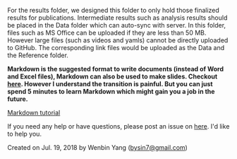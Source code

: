 For the results folder, we designed this folder to only hold those finalized results for publications. Intermediate results such as analysis results should be placed in the Data folder which can auto-sync with server. 
In this folder, files such as MS Office can be uploaded if they are less than 50 MB.
However large files (such as videos and yamls) cannot be directly uploaded to GitHub. The corresponding link files would be uploaded as the Data and the Reference folder.

**Markdown is the suggested format to write documents (instead of Word and Excel files), Markdown can also be used to make slides. Checkout [here](https://gitpitch.com/). However I understand the transition is painful. But you can just spend 5 minutes to learn Markdown which might gain you a job in the future.**

[Markdown tutorial](https://guides.github.com/features/mastering-markdown/)


If you need any help or have questions, please post an issue on [here](https://github.com/Wenlab/Template-Project-Repository/issues). I'd like to help you.

Created on Jul. 19, 2018 by Wenbin Yang (bysin7@gmail.com)